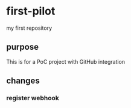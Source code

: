 # first-pilot
my first repository

## purpose
This is for a PoC project with GitHub integration

## changes
### register webhook
